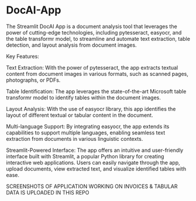 # DocAI-App
The Streamlit DocAI App is a document analysis tool that leverages the power of cutting-edge technologies, including pytesseract, easyocr, and the table transformr model, to streamline and automate text extraction, table detection, and layout analysis from document images.

Key Features:

Text Extraction: With the power of pytesseract, the app extracts textual content from document images in various formats, such as scanned pages, photographs, or PDFs.

Table Identification: The app leverages the state-of-the-art Microsoft table transformr model to identify tables within the document images.

Layout Analysis: With the use of easyocr library, this app identifies the layout of different textual or tabular content in the document.

Multi-language Support: By integrating easyocr, the app extends its capabilities to support multiple languages, enabling seamless text extraction from documents in various linguistic contexts.

Streamlit-Powered Interface: The app offers an intuitive and user-friendly interface built with Streamlit, a popular Python library for creating interactive web applications. Users can easily navigate through the app, upload documents, view extracted text, and visualize identified tables with ease.

SCREENSHOTS OF APPLICATION WORKING ON INVOICES & TABULAR DATA IS UPLOADED IN THIS REPO
